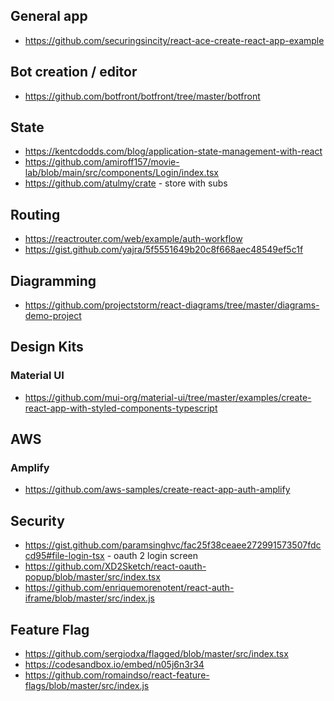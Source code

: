 ## General app
* https://github.com/securingsincity/react-ace-create-react-app-example

## Bot creation / editor
* https://github.com/botfront/botfront/tree/master/botfront

## State
* https://kentcdodds.com/blog/application-state-management-with-react
* https://github.com/amiroff157/movie-lab/blob/main/src/components/Login/index.tsx
* https://github.com/atulmy/crate - store with subs

## Routing
* https://reactrouter.com/web/example/auth-workflow
* https://gist.github.com/yajra/5f5551649b20c8f668aec48549ef5c1f

## Diagramming
* https://github.com/projectstorm/react-diagrams/tree/master/diagrams-demo-project



## Design Kits

### Material UI
* https://github.com/mui-org/material-ui/tree/master/examples/create-react-app-with-styled-components-typescript

## AWS 

### Amplify
* https://github.com/aws-samples/create-react-app-auth-amplify

## Security
* https://gist.github.com/paramsinghvc/fac25f38ceaee272991573507fdccd95#file-login-tsx - oauth 2 login screen
* https://github.com/XD2Sketch/react-oauth-popup/blob/master/src/index.tsx
* https://github.com/enriquemorenotent/react-auth-iframe/blob/master/src/index.js

## Feature Flag
* https://github.com/sergiodxa/flagged/blob/master/src/index.tsx
* https://codesandbox.io/embed/n05j6n3r34
* https://github.com/romaindso/react-feature-flags/blob/master/src/index.js